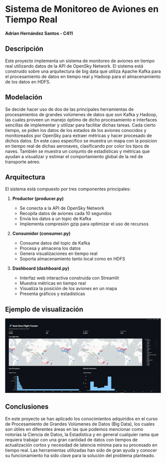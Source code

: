 # Sistema de Monitoreo de Aviones en Tiempo Real

**Adrian Hernández Santos - C411**

## Descripción
Este proyecto implementa un sistema de monitoreo de aviones en tiempo real utilizando datos de la API de OpenSky Network. El sistema está construido sobre una arquitectura de big data que utiliza Apache Kafka para el procesamiento de datos en tiempo real y Hadoop para el almacenamiento de los datos en HDFS.

## Modelación
Se decide hacer uso de dos de las principales herramientas de procesamientos de grandes volúmenes de datos que son Kafka y Hadoop, las cuales proveen un manejo óptimo de dicho procesamiento e interfaces sencillas de implementar y utilizar para facilitar dichas tareas. Cada cierto tiempo, se piden los datos de los estados de los aviones conocidos y monitoreados por OpenSky para extraer métricas y hacer procesado de dichos datos. En este caso específico se muestra un mapa con la posicion en tiempo real de dichas aeronaves, clasificando por color los tipos de naves. También se muestra un conjunto de estadísticas y métricas que ayudan a visualizar y estimar el comportamiento global de la red de transporte aéreo.

## Arquitectura
El sistema está compuesto por tres componentes principales:

1. **Productor (producer.py)**
   - Se conecta a la API de OpenSky Network
   - Recopila datos de aviones cada 10 segundos
   - Envía los datos a un topic de Kafka
   - Implementa compresión gzip para optimizar el uso de recursos

2. **Consumidor (consumer.py)**
   - Consume datos del topic de Kafka
   - Procesa y almacena los datos
   - Genera visualizaciones en tiempo real
   - Soporta almacenamiento tanto local como en HDFS

3. **Dashboard (dashboard.py)**
   - Interfaz web interactiva construida con Streamlit
   - Muestra métricas en tiempo real
   - Visualiza la posición de los aviones en un mapa
   - Presenta gráficos y estadísticas

## Ejemplo de visualización
![Ejemplo de visualización](./dashboard_example.png)

## Conclusiones
En este proyecto se han aplicado los conocimientos adquiridos en el curso de Procesamiento de Grandes Volúmenes de Datos (Big Data), los cuales son útiles en diferentes áreas en las que podemos mencionar como notorias la Ciencia de Datos, la Estadística y en general cualquier rama que requiera trabajar con una gran cantidad de datos con tiempos de actualización cortos y necesidad de latencia mínima para su procesado en tiempo real. Las herramientas utilizadas han sido de gran ayuda y conocer su funcionamiento ha sido clave para la solución del problema planteado.